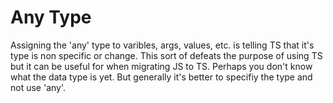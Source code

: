 # Any Type

Assigning the 'any' type to varibles, args, values, etc. is telling TS that it's type is non specific or change. 
This sort of defeats the purpose of using TS but it can be useful for when migrating JS to TS. 
Perhaps you don't know what the data type is yet. But generally it's better to specifiy the type and not use 'any'.